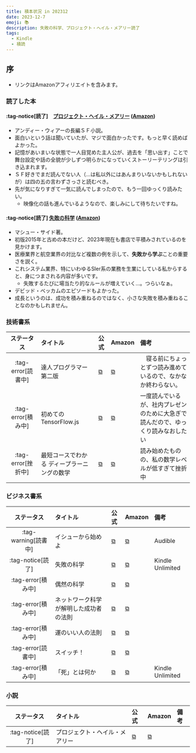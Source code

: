 ```yaml
---
title: 積本状況 in 202312
date: 2023-12-7
emoji: 📚
description: 失敗の科学、プロジェクト・ヘイル・メアリー読了
tags: 
  - Kindle
  - 積読
---
```


## 序
- リンクはAmazonアフィリエイトを含みます。

### 読了した本

#### :tag-notice[読了]　[プロジェクト・ヘイル・メアリー](https://www.hayakawa-online.co.jp/shopdetail/000000014995/) ([Amazon](https://amzn.to/4a5xzsy))

- アンディー・ウィアーの長編ＳＦ小説。
- 面白いという話は聞いていたが、マジで面白かったです。もっと早く読めばよかった。
- 記憶があいまいな状態で一人目覚めた主人公が、過去を「思い出す」ことで舞台設定や話の全貌が少しずつ明らかになっていくストーリーテリングは引き込まれます。
- ＳＦ好きでまだ読んでない人（…は私以外にはあんまりいないかもしれないが）は四の五の言わずさっさと読むべき。
- 先が気になりすぎて一気に読んでしまったので、もう一回ゆっくり読みたい。
  - 映像化の話も進んでいるようなので、楽しみにして待ちたいですね。

#### :tag-notice[読了] [失敗の科学](https://d21.co.jp/book/detail/978-4-7993-2023-5) ([Amazon](https://amzn.to/417ImyH))

- マシュー・サイド著。
- 初版2015年と古めの本だけど、2023年現在も書店で平積みされているのを見かけます。
- 医療業界と航空業界の対比など複数の例を示して、**失敗から学ぶ**ことの重要さを説く。
- これシステム業界、特にいわゆるSIer系の業務を生業にしている私からすると、身につまされる内容が多いです。
  - 失敗するたびに場当たり的なルールが増えていく…。つらいなぁ。
- デビッド・ベッカムのエピソードもよかった。
- 成長というのは、成功を積み重ねるのではなく、小さな失敗を積み重ねることなのかもしれません。

### 技術書系

| ステータス | タイトル | 公式 | Amazon | 備考 |
| :-: | :-- | :-- | :-- | :-- |
| :tag-error[読書中] | 達人プログラマー 第二版 | [⧉](https://www.ohmsha.co.jp/book/9784274226298/) | [⧉](https://amzn.to/3R4ViAK) |　寝る前にちょっとずつ読み進めているので、なかなか終わらない。 |
| :tag-error[積み中] | 初めての TensorFlow.js | [⧉](https://www.oreilly.co.jp/books/9784873119939/) | [⧉](https://amzn.to/3T7Vd1O) | 一度読んでいるが、社内プレゼンのために大急ぎで読んだので、ゆっくり読みなおしたい |
| :tag-error[挫折中] | 最短コースでわかる ディープラーニングの数学 | [⧉](https://bookplus.nikkei.com/atcl/catalog/19/273470/) | [⧉](https://amzn.to/46BdHe4) | 読み始めたものの、私の数学レベルが低すぎて挫折中 |

### ビジネス書系

| ステータス | タイトル | 公式 | Amazon | 備考 |
| :-: | :-- | :-- | :-- | :-- |
| :tag-warning[読書中] | イシューから始めよ　| [⧉](https://eijipress.co.jp/products/2085) | [⧉](https://amzn.to/46Idy8A) | Audible |
| :tag-notice[読了] | 失敗の科学 | [⧉](https://d21.co.jp/book/detail/978-4-7993-2023-5) | [⧉](https://amzn.to/417ImyH) | Kindle Unlimited |
| :tag-error[積み中] | 偶然の科学 | [⧉](https://www.hayakawa-online.co.jp/shopdetail/000000006787) | [⧉](https://amzn.to/3t3rDzW) | |
| :tag-error[積み中] | ネットワーク科学が解明した成功者の法則 | [⧉](https://www.kobunsha.com/shelf/book/isbn/9784334770662) | [⧉](https://amzn.to/4a6F5DC) | |
| :tag-error[積み中] | 運のいい人の法則 | [⧉](https://store.kadokawa.co.jp/shop/g/g201101000579/) | [⧉](https://amzn.to/3uG3yzF) | |
| :tag-error[読書中] | スイッチ！ | [⧉](https://www.hayakawa-online.co.jp/shopdetail/000000013352/) | [⧉](https://amzn.to/3RrBHfu) | |
| :tag-error[積み中] | 「死」とは何か | [⧉](https://bunkyosha.com/books/9784866510774) | [⧉](https://amzn.to/3GnxRO9) | Kindle Unlimited|

### 小説
| ステータス | タイトル | 公式 | Amazon | 備考 |
| :-: | :-- | :-- | :-- | :-- |
| :tag-notice[読了] | プロジェクト・ヘイル・メアリー　| [⧉](https://www.hayakawa-online.co.jp/shopdetail/000000014995/) | [⧉](https://amzn.to/4a5xzsy) |  |
